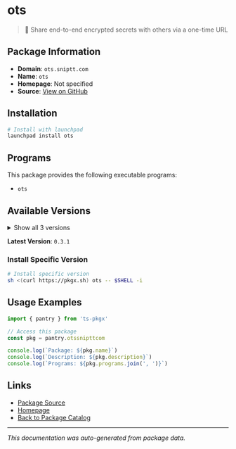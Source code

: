 # ots

> 🔐 Share end-to-end encrypted secrets with others via a one-time URL

## Package Information

- **Domain**: `ots.sniptt.com`
- **Name**: `ots`
- **Homepage**: Not specified
- **Source**: [View on GitHub](https://github.com/pkgxdev/pantry/tree/main/projects/ots.sniptt.com/package.yml)

## Installation

```bash
# Install with launchpad
launchpad install ots
```

## Programs

This package provides the following executable programs:

- `ots`

## Available Versions

<details>
<summary>Show all 3 versions</summary>

- `0.3.1`, `0.3.0`, `0.2.0`

</details>

**Latest Version**: `0.3.1`

### Install Specific Version

```bash
# Install specific version
sh <(curl https://pkgx.sh) ots -- $SHELL -i
```

## Usage Examples

```typescript
import { pantry } from 'ts-pkgx'

// Access this package
const pkg = pantry.otssnipttcom

console.log(`Package: ${pkg.name}`)
console.log(`Description: ${pkg.description}`)
console.log(`Programs: ${pkg.programs.join(', ')}`)
```

## Links

- [Package Source](https://github.com/pkgxdev/pantry/tree/main/projects/ots.sniptt.com/package.yml)
- [Homepage](#)
- [Back to Package Catalog](../package-catalog.md)

---

*This documentation was auto-generated from package data.*
